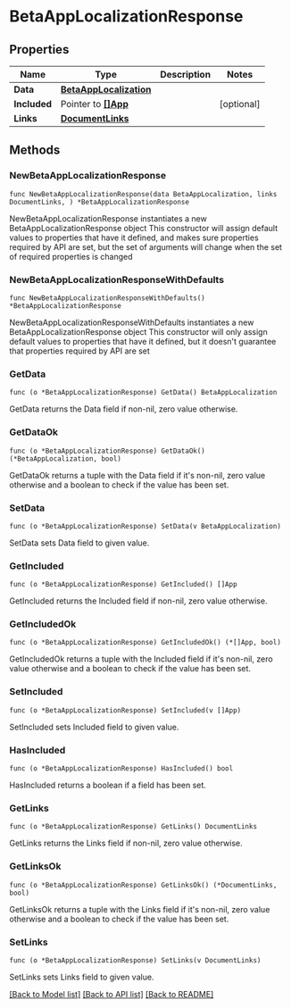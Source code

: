# BetaAppLocalizationResponse

## Properties

Name | Type | Description | Notes
------------ | ------------- | ------------- | -------------
**Data** | [**BetaAppLocalization**](BetaAppLocalization.md) |  | 
**Included** | Pointer to [**[]App**](App.md) |  | [optional] 
**Links** | [**DocumentLinks**](DocumentLinks.md) |  | 

## Methods

### NewBetaAppLocalizationResponse

`func NewBetaAppLocalizationResponse(data BetaAppLocalization, links DocumentLinks, ) *BetaAppLocalizationResponse`

NewBetaAppLocalizationResponse instantiates a new BetaAppLocalizationResponse object
This constructor will assign default values to properties that have it defined,
and makes sure properties required by API are set, but the set of arguments
will change when the set of required properties is changed

### NewBetaAppLocalizationResponseWithDefaults

`func NewBetaAppLocalizationResponseWithDefaults() *BetaAppLocalizationResponse`

NewBetaAppLocalizationResponseWithDefaults instantiates a new BetaAppLocalizationResponse object
This constructor will only assign default values to properties that have it defined,
but it doesn't guarantee that properties required by API are set

### GetData

`func (o *BetaAppLocalizationResponse) GetData() BetaAppLocalization`

GetData returns the Data field if non-nil, zero value otherwise.

### GetDataOk

`func (o *BetaAppLocalizationResponse) GetDataOk() (*BetaAppLocalization, bool)`

GetDataOk returns a tuple with the Data field if it's non-nil, zero value otherwise
and a boolean to check if the value has been set.

### SetData

`func (o *BetaAppLocalizationResponse) SetData(v BetaAppLocalization)`

SetData sets Data field to given value.


### GetIncluded

`func (o *BetaAppLocalizationResponse) GetIncluded() []App`

GetIncluded returns the Included field if non-nil, zero value otherwise.

### GetIncludedOk

`func (o *BetaAppLocalizationResponse) GetIncludedOk() (*[]App, bool)`

GetIncludedOk returns a tuple with the Included field if it's non-nil, zero value otherwise
and a boolean to check if the value has been set.

### SetIncluded

`func (o *BetaAppLocalizationResponse) SetIncluded(v []App)`

SetIncluded sets Included field to given value.

### HasIncluded

`func (o *BetaAppLocalizationResponse) HasIncluded() bool`

HasIncluded returns a boolean if a field has been set.

### GetLinks

`func (o *BetaAppLocalizationResponse) GetLinks() DocumentLinks`

GetLinks returns the Links field if non-nil, zero value otherwise.

### GetLinksOk

`func (o *BetaAppLocalizationResponse) GetLinksOk() (*DocumentLinks, bool)`

GetLinksOk returns a tuple with the Links field if it's non-nil, zero value otherwise
and a boolean to check if the value has been set.

### SetLinks

`func (o *BetaAppLocalizationResponse) SetLinks(v DocumentLinks)`

SetLinks sets Links field to given value.



[[Back to Model list]](../README.md#documentation-for-models) [[Back to API list]](../README.md#documentation-for-api-endpoints) [[Back to README]](../README.md)



